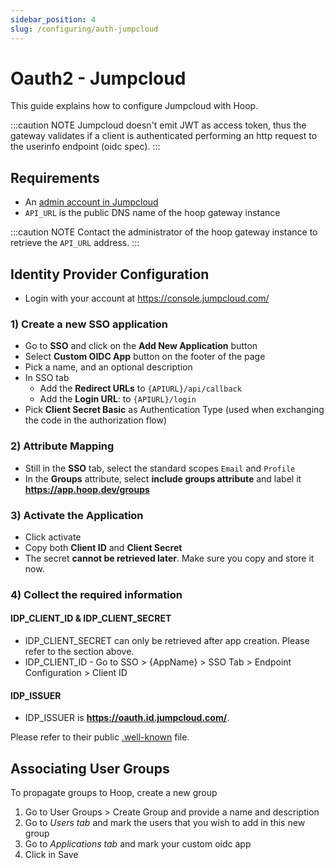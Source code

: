 ```yaml
---
sidebar_position: 4
slug: /configuring/auth-jumpcloud
---
```


# Oauth2 - Jumpcloud

This guide explains how to configure Jumpcloud with Hoop.

:::caution NOTE
Jumpcloud doesn't emit JWT as access token, thus the gateway validates if a client is authenticated performing an http request to the userinfo endpoint (oidc spec).
:::

## Requirements

- An [admin account in Jumpcloud](https://console.jumpcloud.com/login/admin)
- `API_URL` is the public DNS name of the hoop gateway instance

:::caution NOTE
Contact the administrator of the hoop gateway instance to retrieve the `API_URL` address.
:::

## Identity Provider Configuration

- Login with your account at https://console.jumpcloud.com/

### 1) Create a new SSO application

- Go to **SSO** and click on the **Add New Application** button
- Select **Custom OIDC App** button on the footer of the page
- Pick a name, and an optional description
- In SSO tab
  - Add the **Redirect URLs** to `{APIURL}/api/callback`
  - Add the **Login URL**: to `{APIURL}/login`
- Pick **Client Secret Basic** as Authentication Type (used when exchanging the code in the authorization flow)

### 2) Attribute Mapping

- Still in the **SSO** tab, select the standard scopes `Email` and `Profile` 
- In the **Groups** attribute, select **include groups attribute** and label it **https://app.hoop.dev/groups**

### 3) Activate the Application

- Click activate
- Copy both **Client ID** and **Client Secret**
- The secret **cannot be retrieved later**. Make sure you copy and store it now.

### 4) Collect the required information

#### IDP_CLIENT_ID & IDP_CLIENT_SECRET

- IDP_CLIENT_SECRET can only be retrieved after app creation. Please refer to the section above.
- IDP_CLIENT_ID - Go to SSO > {AppName} > SSO Tab > Endpoint Configuration > Client ID

#### IDP_ISSUER

- IDP_ISSUER is **https://oauth.id.jumpcloud.com/**.

Please refer to their public [.well-known](https://oauth.id.jumpcloud.com/.well-known/openid-configuration) file.


## Associating User Groups

To propagate groups to Hoop, create a new group

1. Go to User Groups > Create Group and provide a name and description
2. Go to *Users tab* and mark the users that you wish to add in this new group
3. Go to *Applications tab* and mark your custom oidc app
4. Click in Save
